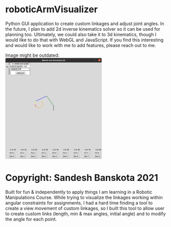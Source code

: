 # roboticArmVisualizer
Python GUI application to create custom linkages and adjust joint angles. In the future, I plan to add 2d inverse kinematics solver so it can be used for planning too. Ultimately, we could also take it to 3d kinematics, though I would like to do that with WebGL and JavaScript. If you find this interesting and would like to work with me to add features, please reach out to me.



Image might be outdated:
<br>
<img src="https://github.com/sandeshworld/roboticArmVisualizer/blob/main/readmeImgs/guiImg.png" alt="Application Image" width="60%"/>


# Copyright: Sandesh Banskota 2021
Built for fun & independently to apply things I am learning in a Robotic Manipulations Course. 
While trying to visualize the linkages working within angular constraints for assignments,
I had a hard time finding a tool to create a view movement of custom linkages, so I built this tool
to allow user to create custom links (length, min & max angles, initial angle) and to modify the angle
for each point.
